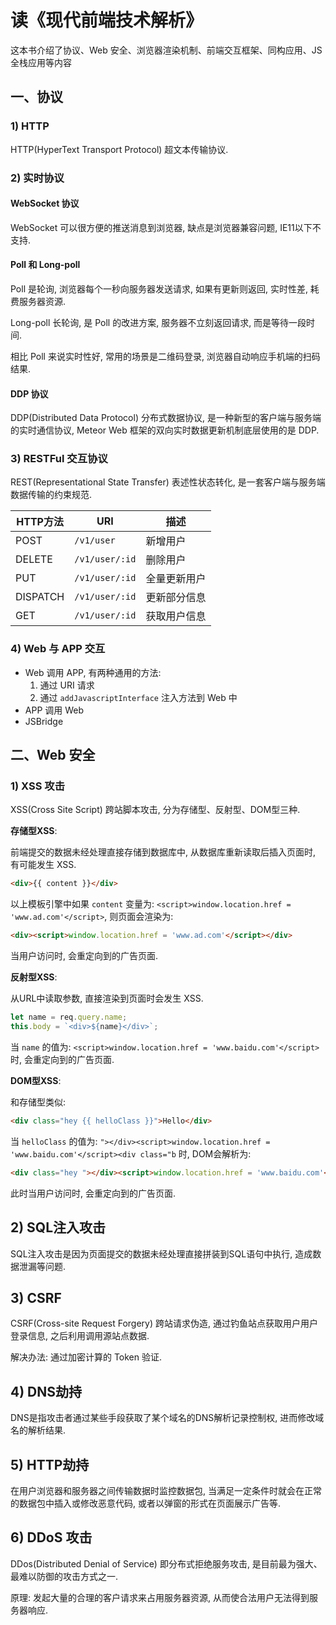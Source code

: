 # 读《现代前端技术解析》

这本书介绍了协议、Web 安全、浏览器渲染机制、前端交互框架、同构应用、JS全栈应用等内容

## 一、协议

### 1) HTTP
HTTP(HyperText Transport Protocol) 超文本传输协议.

### 2) 实时协议
#### WebSocket 协议
WebSocket 可以很方便的推送消息到浏览器, 缺点是浏览器兼容问题, IE11以下不支持.

#### Poll 和 Long-poll

Poll 是轮询, 浏览器每个一秒向服务器发送请求, 如果有更新则返回, 实时性差, 耗费服务器资源.

Long-poll 长轮询, 是 Poll 的改进方案, 服务器不立刻返回请求, 而是等待一段时间.

相比 Poll 来说实时性好, 常用的场景是二维码登录, 浏览器自动响应手机端的扫码结果. 

#### DDP 协议
DDP(Distributed Data Protocol) 分布式数据协议, 是一种新型的客户端与服务端的实时通信协议,
Meteor Web 框架的双向实时数据更新机制底层使用的是 DDP.

### 3) RESTFul 交互协议
REST(Representational State Transfer) 表述性状态转化, 是一套客户端与服务端数据传输的约束规范.

|HTTP方法|URI|描述|
|---|---|---|
|POST|`/v1/user`|新增用户|
|DELETE|`/v1/user/:id`|删除用户|
|PUT|`/v1/user/:id`|全量更新用户|
|DISPATCH|`/v1/user/:id`|更新部分信息|
|GET|`/v1/user/:id`|获取用户信息|

### 4) Web 与 APP 交互
+ Web 调用 APP, 有两种通用的方法:
    1. 通过 URI 请求
    1. 通过 `addJavascriptInterface` 注入方法到 Web 中
+ APP 调用 Web
+ JSBridge

## 二、Web 安全

### 1) XSS 攻击
XSS(Cross Site Script) 跨站脚本攻击, 分为存储型、反射型、DOM型三种.

**存储型XSS**:

前端提交的数据未经处理直接存储到数据库中, 从数据库重新读取后插入页面时, 有可能发生 XSS.

```html
<div>{{ content }}</div>
```

以上模板引擎中如果 `content` 变量为: `<script>window.location.href = 'www.ad.com'</script>`, 
则页面会渲染为:

```html
<div><script>window.location.href = 'www.ad.com'</script></div>
```

当用户访问时, 会重定向到的广告页面.

**反射型XSS**:

从URL中读取参数, 直接渲染到页面时会发生 XSS.

```javascript
let name = req.query.name;
this.body = `<div>${name}</div>`;
```

当 `name` 的值为: `<script>window.location.href = 'www.baidu.com'</script>` 时, 会重定向到的广告页面.

**DOM型XSS**: 

和存储型类似:

```html
<div class="hey {{ helloClass }}">Hello</div>  
```

当 `helloClass` 的值为: `"></div><script>window.location.href = 'www.baidu.com'</script><div class="b` 时, DOM会解析为:

```html
<div class="hey "></div><script>window.location.href = 'www.baidu.com'</script><div class="b">Hello</div>  
```

此时当用户访问时, 会重定向到的广告页面.


## 2) SQL注入攻击
SQL注入攻击是因为页面提交的数据未经处理直接拼装到SQL语句中执行, 造成数据泄漏等问题.

## 3) CSRF
CSRF(Cross-site Request Forgery) 跨站请求伪造, 通过钓鱼站点获取用户用户登录信息, 之后利用调用源站点数据.

解决办法: 通过加密计算的 Token 验证.

## 4) DNS劫持
DNS是指攻击者通过某些手段获取了某个域名的DNS解析记录控制权, 进而修改域名的解析结果.

## 5) HTTP劫持
在用户浏览器和服务器之间传输数据时监控数据包, 当满足一定条件时就会在正常的数据包中插入或修改恶意代码, 
或者以弹窗的形式在页面展示广告等.

## 6) DDoS 攻击
DDos(Distributed Denial of Service) 即分布式拒绝服务攻击, 是目前最为强大、最难以防御的攻击方式之一.

原理: 发起大量的合理的客户请求来占用服务器资源, 从而使合法用户无法得到服务器响应. 
